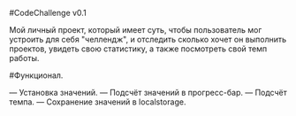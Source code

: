 #CodeChallenge v0.1

Мой личный проект, который имеет суть, чтобы пользователь мог устроить для себя "челлендж", и отследить сколько хочет он выполнить проектов, увидеть свою статистику, а также посмотреть свой темп работы.

#Функционал.

— Установка значений.
— Подсчёт значений в прогресс-бар.
— Подсчёт темпа. 
— Сохранение значений в localstorage.
